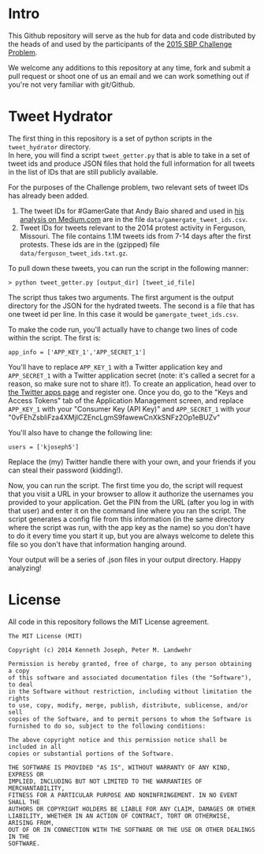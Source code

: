 Intro
======

This Github repository will serve as the hub for data and code distributed by the heads of and used by the participants of the [2015 SBP Challenge Problem](http://sbp-conference.org/challenge/). 

We welcome any additions to this repository at any time, fork and submit a pull request or shoot one of us an email and we can work something out if you're not very familiar with git/Github.

Tweet Hydrator
==============

The first thing in this repository is a set of python scripts in the ```tweet_hydrator``` directory.  
In here, you will find a script ```tweet_getter.py``` that is able to take in a set of tweet ids and produce JSON files 
that hold the full information for all tweets in the list of IDs that are still publicly available.

For the purposes of the Challenge problem, two relevant sets of tweet IDs has already been added.  
1. The tweet IDs for #GamerGate that Andy Baio shared and used in 
[his analysis on Medium.com](https://medium.com/message/72-hours-of-gamergate-e00513f7cf5d) are in the file ```data/gamergate_tweet_ids.csv```.
2. Tweet IDs for tweets relevant to the 2014 protest activity in Ferguson, Missouri. The file contains 1.1M tweets ids from 7-14 days after the first protests. These ids are in the (gzipped) file ```data/ferguson_tweet_ids.txt.gz```.

To pull down these tweets, you can run the script in the following manner:

```
> python tweet_getter.py [output_dir] [tweet_id_file]
```

The script thus takes two arguments. The first argument is the output directory for the JSON for the hydrated tweets. 
The second is a file that has one tweet id per line. In this case it would be ```gamergate_tweet_ids.csv```.

To make the code run, you'll actually have to change two lines of code within the script.  The first is:
```
app_info = ['APP_KEY_1','APP_SECRET_1']
```

You'll have to replace ```APP_KEY_1``` with a Twitter application key and ```APP_SECRET_1``` with a Twitter application secret
 (note: it's called a secret for a reason, so make sure not to share it!). To create an application, head over to 
 [the Twitter apps page](https://apps.twitter.com/) and register one.  Once you do, go to the "Keys and Access Tokens"
 tab of the Application Management screen, and replace ```APP_KEY_1``` with your "Consumer Key (API Key)" and
 ```APP_SECRET_1``` with your "0vFEhZsbliFza4XMjICZEncLgmS9fawewCnXkSNFz2Op1eBUZv"
 
You'll also have to change the following line:

```
users = ['kjoseph5']
```

Replace the (my) Twitter handle there with your own, and your friends if you can steal their password (kidding!).

Now, you can run the script. The first time you do,  the script will request that you visit a URL in your browser 
to allow it authorize the usernames you provided to your application. Get the PIN from the URL (after you log in
with that user) and enter it on the command line where you ran the script.  The script generates a config
file from this information (in the same directory where the script was run, with the app key as the name) 
so you don't have to do it every time you start it up, but you are always welcome 
to delete this file so you don't have that information hanging around.

Your output will be a series of .json files in your output directory. Happy analyzing!

License
=========
All code in this repository follows the MIT License agreement.

```
The MIT License (MIT)

Copyright (c) 2014 Kenneth Joseph, Peter M. Landwehr

Permission is hereby granted, free of charge, to any person obtaining a copy
of this software and associated documentation files (the "Software"), to deal
in the Software without restriction, including without limitation the rights
to use, copy, modify, merge, publish, distribute, sublicense, and/or sell
copies of the Software, and to permit persons to whom the Software is
furnished to do so, subject to the following conditions:

The above copyright notice and this permission notice shall be included in all
copies or substantial portions of the Software.

THE SOFTWARE IS PROVIDED "AS IS", WITHOUT WARRANTY OF ANY KIND, EXPRESS OR
IMPLIED, INCLUDING BUT NOT LIMITED TO THE WARRANTIES OF MERCHANTABILITY,
FITNESS FOR A PARTICULAR PURPOSE AND NONINFRINGEMENT. IN NO EVENT SHALL THE
AUTHORS OR COPYRIGHT HOLDERS BE LIABLE FOR ANY CLAIM, DAMAGES OR OTHER
LIABILITY, WHETHER IN AN ACTION OF CONTRACT, TORT OR OTHERWISE, ARISING FROM,
OUT OF OR IN CONNECTION WITH THE SOFTWARE OR THE USE OR OTHER DEALINGS IN THE
SOFTWARE.
```